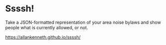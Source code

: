 # Ssssh!
Take a JSON-formatted representation of your area noise bylaws and show people what is currently allowed, or not.

https://allankenneth.github.io/ssssh/

